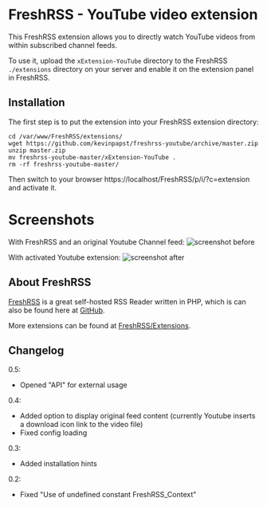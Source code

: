 # FreshRSS - YouTube video extension

This FreshRSS extension allows you to directly watch YouTube videos from within subscribed channel feeds.

To use it, upload the ```xExtension-YouTube``` directory to the FreshRSS `./extensions` directory on your server and enable it on the extension panel in FreshRSS.

## Installation

The first step is to put the extension into your FreshRSS extension directory:
```
cd /var/www/FreshRSS/extensions/
wget https://github.com/kevinpapst/freshrss-youtube/archive/master.zip
unzip master.zip
mv freshrss-youtube-master/xExtension-YouTube .
rm -rf freshrss-youtube-master/
```

Then switch to your browser https://localhost/FreshRSS/p/i/?c=extension and activate it.

# Screenshots

With FreshRSS and an original Youtube Channel feed:
![screenshot before](https://github.com/kevinpapst/freshrss-youtube/blob/screenshot-readme/before.png?raw=true "Without this extension the video is not shown")

With activated Youtube extension:
![screenshot after](https://github.com/kevinpapst/freshrss-youtube/blob/screenshot-readme/after.png?raw=true "After activationg the extension you can enjoy your video directly in the FreshRSS stream")

## About FreshRSS
[FreshRSS](https://freshrss.org/) is a great self-hosted RSS Reader written in PHP, which is can also be found here at [GitHub](https://github.com/FreshRSS/FreshRSS).

More extensions can be found at [FreshRSS/Extensions](https://github.com/FreshRSS/Extensions).

## Changelog

0.5: 
* Opened "API" for external usage

0.4: 
* Added option to display original feed content (currently Youtube inserts a download icon link to the video file)
* Fixed config loading
    
0.3: 
* Added installation hints

0.2: 
* Fixed "Use of undefined constant FreshRSS_Context"
